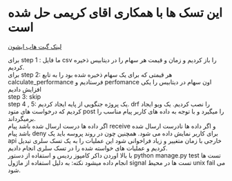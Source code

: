 
# این تسک ها با همکاری اقای کریمی حل شده است
[لینک گیت هاب ایشون](https://github.com/erfan-karimii/)


برای step 1 :
ما فایل csv 
را باز کردیم و زمان و قیمت هر سهام را در دیتابیس ذخیره کردیم.
<br>
برای step 2:
هر قیمتی که برای یک سهام ذخیره شده بود را به تابع calculate_performance 
فرستادیم و perfomance 
اون سهام در دیتابیس را یکی افزایش دادیم
<br>
step 3:
skip
<br>
step 4 , 5:
یک پروژه جنگویی از پایه ایجاد کردیم.
drf را نصب کردیم.
یک ویو ایجاد کردیم که درخواست های متود post
را میگیرد و با توجه به داده های کاربر پیام مناسب را برمیگرداند.
<br>
اگر داده ها درست ارسال شده باشد پیام receive
و اگر داده ها نادرست ارسال شده باشد پیام deny 
برای کاربر نمایش داده می شود.
همچنین چون در روند پروسه باید یک api 
خارجی با زمان متغییر و زیاد فراخوانی شود 
این عملیات را به یک تسک سلری تبدیل کردیم و 
عملیات های خواسته شده را در تسک سلری انجام دادیم.
<br>
با بالا اوردن داکر کامپوز ردیس و استفاده از دستور 
python manage.py test
تست ها انجام داده میشود
نکته: به دلیل استفاده از ماژول signal
تست ها در محیط unix
fail می شود.

